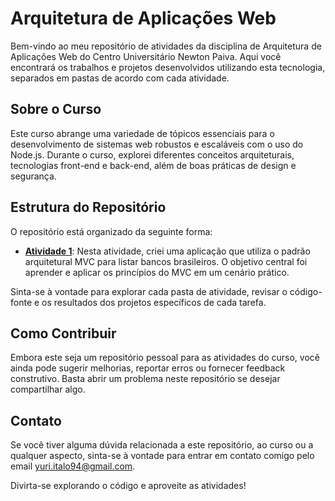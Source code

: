 # Arquitetura de Aplicações Web

Bem-vindo ao meu repositório de atividades da disciplina de Arquitetura de Aplicações Web do Centro Universitário Newton Paiva. Aqui você encontrará os trabalhos e projetos desenvolvidos utilizando esta tecnologia, separados em pastas de acordo com cada atividade.

## Sobre o Curso

Este curso abrange uma variedade de tópicos essenciais para o desenvolvimento de sistemas web robustos e escaláveis com o uso do Node.js. Durante o curso, explorei diferentes conceitos arquiteturais, tecnologias front-end e back-end, além de boas práticas de design e segurança.

## Estrutura do Repositório

O repositório está organizado da seguinte forma:

- [**Atividade 1**](https://github.com/yuri-italo/web-application-architecture/tree/main/task-01): Nesta atividade, criei uma aplicação que utiliza o padrão arquitetural MVC para listar bancos brasileiros. O objetivo central foi aprender e aplicar os princípios do MVC em um cenário prático.

Sinta-se à vontade para explorar cada pasta de atividade, revisar o código-fonte e os resultados dos projetos específicos de cada tarefa.

## Como Contribuir

Embora este seja um repositório pessoal para as atividades do curso, você ainda pode sugerir melhorias, reportar erros ou fornecer feedback construtivo. Basta abrir um problema neste repositório se desejar compartilhar algo.

## Contato

Se você tiver alguma dúvida relacionada a este repositório, ao curso ou a qualquer aspecto, sinta-se à vontade para entrar em contato comigo pelo email [yuri.italo94@gmail.com](mailto:yuri.italo94@gmail.com).

Divirta-se explorando o código e aproveite as atividades!
